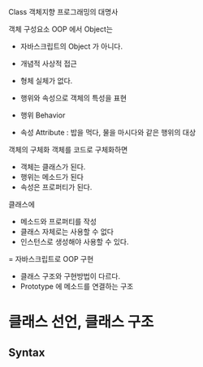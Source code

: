 Class 객체지향 프로그래밍의 대명사

객체 구성요소
OOP 에서 Object는
- 자바스크립트의 Object 가 아니다.
- 개념적 사상적 접근
- 형체 실체가 없다.

- 행위와 속성으로 객체의 특성을 표현
- 행위 Behavior
- 속성 Attribute : 밥을 먹다, 물을 마시다와 같은 행위의 대상



객체의 구체화
객체를 코드로 구체화하면
- 객체는 클래스가 된다.
- 행위는 메소드가 된다
- 속성은 프로퍼티가 된다.

클래스에
- 메소드와 프로퍼티를 작성
- 클래스 자체로는 사용할 수 없다
- 인스턴스로 생성해야 사용할 수 있다.

= 자바스크립트로 OOP 구현
- 클래스 구조와 구현방법이 다르다.
- Prototype 에 메소드를 연결하는 구조


# 클래스 선언, 클래스 구조

## Syntax
